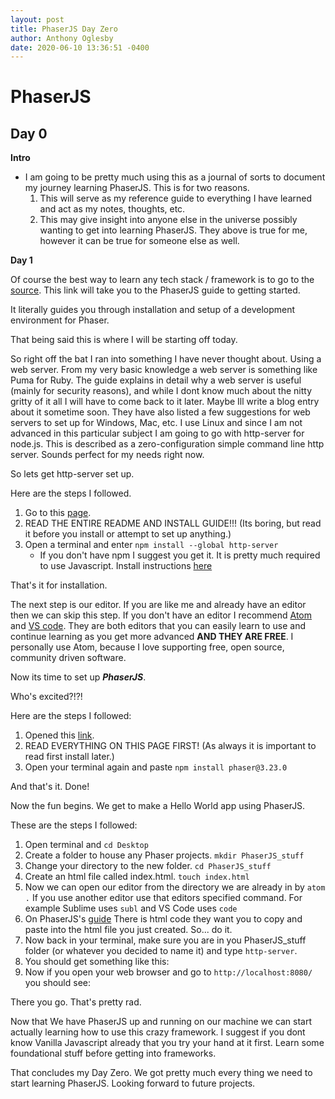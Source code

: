 ```yaml
---
layout: post
title: PhaserJS Day Zero
author: Anthony Oglesby
date: 2020-06-10 13:36:51 -0400
---
```



# PhaserJS
## Day 0

**Intro**

- I am going to be pretty much using this as a journal of sorts to document my journey learning PhaserJS. This is for two reasons.
	1. This will serve as my reference guide to everything I have learned and act as my notes, thoughts, etc.
	2. This may give insight into anyone else in the universe possibly wanting to get into learning PhaserJS. They above is true for me, however it can be true for someone else as well.

**Day 1**

Of course the best way to learn any tech stack / framework is to go to the [source](https://phaser.io/tutorials/getting-started-phaser3).
This link will take you to the PhaserJS guide to getting started.

It literally guides you through installation and setup of a development environment for Phaser.

That being said this is where I will be starting off today.

So right off the bat I ran into something I have never thought about. Using a web server. From my very basic knowledge a web server is something like Puma for Ruby. The guide explains in detail why a web server is useful (mainly for security reasons), and while I dont know much about the nitty gritty of it all I will have to come back to it later. Maybe Ill write a blog entry about it sometime soon. They have also listed a few suggestions for web servers to set up for Windows, Mac, etc. I use Linux and since I am not advanced in this particular subject I am going to go with http-server for node.js. This is described as a zero-configuration simple command line http server. Sounds perfect for my needs right now.

So lets get http-server set up.

Here are the steps I followed.

1. Go to this [page](https://www.npmjs.com/package/http-server).
2. READ THE ENTIRE README AND INSTALL GUIDE!!! (Its boring, but read it before you install or attempt to set up anything.)
3. Open a terminal and enter `npm install --global http-server`
	- If you don't have npm I suggest you get it. It is pretty much required to use Javascript. Install instructions [here](https://www.npmjs.com/get-npm)

That's it for installation.

The next step is our editor. If you are like me and already have an editor then we can skip this step. If you don't have an editor I recommend [Atom](https://atom.io/) and [VS code](https://code.visualstudio.com/). They are both editors that you can easily learn to use and continue learning as you get more advanced **AND THEY ARE FREE**. I personally use Atom, because I love supporting free, open source, community driven software.

Now its time to set up ***PhaserJS***.

Who's excited?!?!

Here are the steps I followed:

1. Opened this [link](https://phaser.io/download/stable).
2. READ EVERYTHING ON THIS PAGE FIRST! (As always it is important to read first install later.)
2. Open your terminal again and paste `npm install phaser@3.23.0`

And that's it. Done!

Now the fun begins. We get to make a Hello World app using PhaserJS.

These are the steps I followed:

1. Open terminal and `cd Desktop`
2. Create a folder to house any Phaser projects. `mkdir PhaserJS_stuff`
3. Change your directory to the new folder. `cd PhaserJS_stuff`
4. Create an html file called index.html. `touch index.html`
5. Now we can open our editor from  the directory we are already in by `atom .` If you use another editor use that editors specified command. For example Sublime uses `subl` and VS Code uses `code`
6. On PhaserJS's [guide](https://phaser.io/tutorials/getting-started-phaser3/part5) There is html code they want you to copy and paste into the html file you just created. So... do it.
7. Now back in your terminal, make sure you are in you PhaserJS_stuff folder (or whatever you decided to name it) and type `http-server`.
8. You should get something like this:
9. Now if you open your web browser and go to `http://localhost:8080/` you should see:

There you go. That's pretty rad.

Now that We have PhaserJS up and running on our machine we can start actually learning how to use this crazy framework. I suggest if you dont know Vanilla Javascript already that you try your hand at it first. Learn some foundational stuff before getting into frameworks.

That concludes my Day Zero. We got pretty much every thing we need to start learning PhaserJS. Looking forward to future projects.
